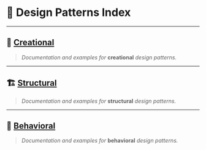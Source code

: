 # 🎨 **Design Patterns Index**

---

## 🚀 [Creational](creational)
>
> *Documentation and examples for* **creational** *design patterns.*

---

## 🏗️ [Structural](structural)
>
> *Documentation and examples for* **structural** *design patterns.*

---

## 🔄 [Behavioral](behavioral)
>
> *Documentation and examples for* **behavioral** *design patterns.*

